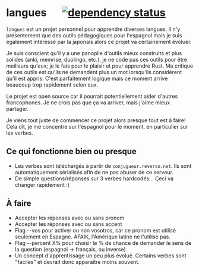 # langues &emsp; [![dependency status](https://deps.rs/repo/github/nilgoyette/langues/status.svg)](https://deps.rs/repo/github/nilgoyette/langues)

`langues` est un projet personnel pour apprendre diverses langues. Il n'y
présentement que des outils pédagogiques pour l'espagnol mais je suis également
intéressé par la japonais alors ce projet va certainement évoluer.

Je suis conscient qu'il y a une panoplie d'outils mieux construits et plus
solides (anki, memrise, duolingo, etc.), je ne code pas ces outils pour être
meilleurs qu'eux; je le fais pour le plaisir et pour apprendre Rust. Ma
critique de ces outils est qu'ils ne demandent plus un mot lorsqu'ils
considèrent qu'il est appris. C'est parfaitement logique mais ce moment arrive
beaucoup trop rapidement selon eux.

Le projet est open source car il pourrait potentiellement aider d'autres
francophones. Je ne crois pas que ça va arriver, mais j'aime mieux partager.

Je viens tout juste de commencer ce projet alors presque tout est à faire! Cela
dit, je me concentre sur l'espagnol pour le moment, en particulier sur les
verbes.

## Ce qui fonctionne bien ou presque

- Les verbes sont téléchargés à partir de `conjugueur.reverso.net`. Ils sont
automatiquement sérialisés afin de ne pas abuser de ce serveur.
- De simple questions/réponses sur 3 verbes hardcodés... Çeci va changer
rapidement :)

## À faire

- Accepter les réponses avec ou sans pronom
- Accepter les réponses avec ou sans accent
- Flag --vos pour activer ou non vosotros, car ce pronom est utilisé seulement
en Espagne. AFAIK, l'Amérique latine ne l'utilise pas.
- Flag --percent X% pour choisir le % de chance de demander le sens de la
question (espagnol -> français, ou inverse)
- Un concept d'apprentissage un peu plus évolué. Certains verbes sont "faciles"
et devrait donc apparaître moins souvent.
